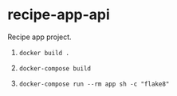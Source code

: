 # recipe-app-api

Recipe app project.

1. ```
   docker build .
   ```
2. ```
   docker-compose build
   ```
3. ```
   docker-compose run --rm app sh -c "flake8"
   ```
